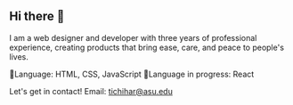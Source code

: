 ## Hi there 👋

I am a web designer and developer with three years of professional experience, creating products that bring ease, care, and peace to people's lives.

💬Language: HTML, CSS, JavaScript
📕Language in progress: React


Let's get in contact!
Email: tichihar@asu.edu
